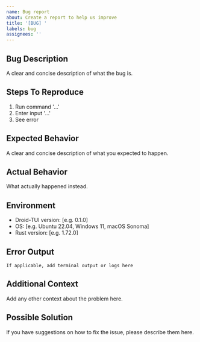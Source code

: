 ```yaml
---
name: Bug report
about: Create a report to help us improve
title: '[BUG] '
labels: bug
assignees: ''
---
```


## Bug Description
A clear and concise description of what the bug is.

## Steps To Reproduce
1. Run command '...'
2. Enter input '...'
3. See error

## Expected Behavior
A clear and concise description of what you expected to happen.

## Actual Behavior
What actually happened instead.

## Environment
- Droid-TUI version: [e.g. 0.1.0]
- OS: [e.g. Ubuntu 22.04, Windows 11, macOS Sonoma]
- Rust version: [e.g. 1.72.0]

## Error Output
```
If applicable, add terminal output or logs here
```

## Additional Context
Add any other context about the problem here.

## Possible Solution
If you have suggestions on how to fix the issue, please describe them here.
